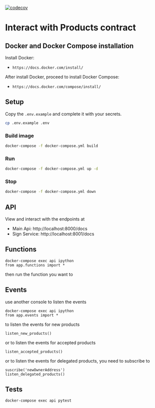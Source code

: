 [![codecov](https://codecov.io/gh/fedeaviles/web3-py-sample/branch/main/graph/badge.svg?token=AW59LH04G5)](https://codecov.io/gh/fedeaviles/web3-py-sample)

# Interact with Products contract

## Docker and Docker Compose installation

Install Docker:

- `https://docs.docker.com/install/`

After install Docker, proceed to install Docker Compose:

- `https://docs.docker.com/compose/install/`

## Setup

Copy the `.env.example` and complete it with your secrets.

```bash
cp .env.example .env
```

### Build image

```bash
docker-compose -f docker-compose.yml build
```

### Run

```bash
docker-compose -f docker-compose.yml up -d
```

### Stop

```bash
docker-compose -f docker-compose.yml down
```

## API

View and interact with the endpoints at

- Main Api: http://localhost:8000/docs
- Sign Service: http://localhost:8001/docs

## Functions

```
docker-compose exec api ipython
from app.functions import *
```

then run the function you want to

## Events

use another console to listen the events

```
docker-compose exec api ipython
from app.events import *
```

to listen the events for new products

```
listen_new_products()
```

or to listen the events for accepted products

```
listen_accepted_products()
```

or to listen the events for delegated products, you need to subscribe to

```
suscribe('newOwnerAddress')
listen_delegated_products()
```

## Tests

```
docker-compose exec api pytest
```

